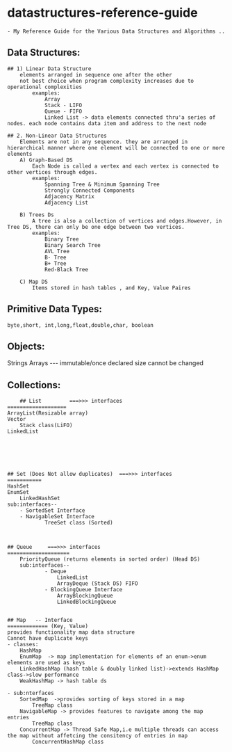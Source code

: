# datastructures-reference-guide
	- My Reference Guide for the Various Data Structures and Algorithms .. 


## Data Structures:
	## 1) Linear Data Structure
		elements arranged in sequence one after the other
		not best choice when program complexity increases due to operational complexities
			examples:
				Array
				Stack - LIFO 
				Queue - FIFO
				Linked List -> data elements connected thru'a series of nodes. each node contains data item and address to the next node
	
	## 2. Non-Linear Data Structures
		Elements are not in any sequence. they are arranged in hierarchical manner where one element will be connected to one or more elements
		A) Graph-Based DS
			Each Node is called a vertex and each vertex is connected to other vertices through edges.
			examples:
				Spanning Tree & Minimum Spanning Tree
				Strongly Connected Components
				Adjacency Matrix
				Adjacency List
		
		B) Trees Ds
			A tree is also a collection of vertices and edges.However, in Tree DS, there can only be one edge between two vertices.
			examples:
				Binary Tree
				Binary Search Tree
				AVL Tree
				B- Tree
				B+ Tree
				Red-Black Tree
				
		C) Map DS
			Items stored in hash tables , and Key, Value Paires
				
		

## Primitive Data Types:
	byte,short, int,long,float,double,char, boolean

## Objects:
Strings
Arrays   --- immutable/once declared size cannot be changed
		


## Collections:
		## List     	===>>> interfaces					
	===================						
	ArrayList(Resizable array)				
	Vector									
		Stack class(LiFO)					
	LinkedList								
											
											
											
											
		
	
	## Set (Does Not allow duplicates)	===>>> interfaces
	===========		  				
	HashSet							
	EnumSet							
		LinkedHashSet				
	sub:interfaces--				
		- SortedSet Interface			
		- NavigableSet Interface																							
				TreeSet class (Sorted)

				
	
	## Queue     ===>>> interfaces
	====================
		PriorityQueue (returns elements in sorted order) (Head DS)
		sub:interfaces--
				- Deque
					LinkedList
					ArrayDeque (Stack DS) FIFO
			    - BlockingQueue Interface
					ArrayBlockingQueue
					LinkedBlockingQueue
	
	
	## Map   -- Interface 
	============= (Key, Value)
	provides functionality map data structure
	Cannot have duplicate keys
	- classes:
		HashMap
		EnumMap  -> map implementation for elements of an enum->enum elements are used as keys
		LinkedHashMap (hash table & doubly linked list)->extends HashMap class->slow performance
		WeakHashMap -> hash table ds
		
	- sub:nterfaces
		SortedMap  ->provides sorting of keys stored in a map
			TreeMap class
		NavigableMap -> provides features to navigate among the map entries
			TreeMap class
		ConcurrentMap -> Thread Safe Map,i.e multiple threads can access the map without affetcing the consitency of entries in map
			ConcurrentHashMap class
	
			
			
			